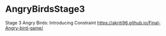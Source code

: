 # AngryBirdsStage3
Stage 3 Angry Birds: Introducing Constraint
https://akriti96.github.io/Final-Angry-bird-game/
